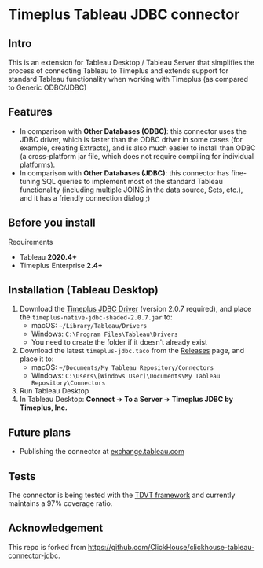 # Timeplus Tableau JDBC connector

## Intro

This is an extension for Tableau Desktop / Tableau Server that simplifies the process of connecting Tableau to Timeplus and extends support for standard Tableau functionality when working with Timeplus (as compared to Generic ODBC/JDBC)

## Features

- In comparison with **Other Databases (ODBC)**: this connector uses the JDBC driver, which is faster than the ODBC driver in some cases (for example, creating Extracts), and is also much easier to install than ODBC (a cross-platform jar file, which does not require compiling for individual platforms).
- In comparison with **Other Databases (JDBC)**: this connector has fine-tuning SQL queries to implement most of the standard Tableau functionality (including multiple JOINS in the data source, Sets, etc.), and it has a friendly connection dialog ;)

## Before you install

Requirements
- Tableau **2020.4+**
- Timeplus Enterprise **2.4+**

## Installation (Tableau Desktop)
1. Download the [Timeplus JDBC Driver](https://github.com/timeplus-io/timeplus-native-jdbc) (version 2.0.7 required), and place the `timeplus-native-jdbc-shaded-2.0.7.jar` to:
    - macOS: `~/Library/Tableau/Drivers`
    - Windows: `C:\Program Files\Tableau\Drivers`
    - You need to create the folder if it doesn't already exist
2. Download the latest `timeplus-jdbc.taco` from the [Releases](https://github.com/timeplus-io/timeplus-tableau-connector-jdbc/releases) page, and place it to:
    - macOS: `~/Documents/My Tableau Repository/Connectors`
    - Windows: `C:\Users\[Windows User]\Documents\My Tableau Repository\Connectors`
3. Run Tableau Desktop
4. In Tableau Desktop: **Connect** ➔ **To a Server** ➔ **Timeplus JDBC by Timeplus, Inc.**

## Future plans
- Publishing the connector at [exchange.tableau.com](https://exchange.tableau.com/connectors)

## Tests
The connector is being tested with the [TDVT framework](https://tableau.github.io/connector-plugin-sdk/docs/tdvt) and currently maintains a 97% coverage ratio.

## Acknowledgement

This repo is forked from https://github.com/ClickHouse/clickhouse-tableau-connector-jdbc.
